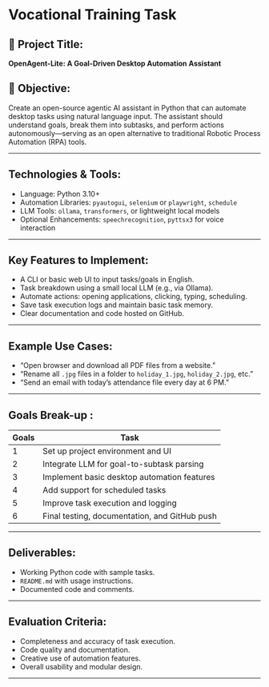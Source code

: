# Vocational Training Task

## 🎯 Project Title:
**OpenAgent-Lite: A Goal-Driven Desktop Automation Assistant**

## 🧾 Objective:
Create an open-source agentic AI assistant in Python that can automate desktop tasks using natural language input. The assistant should understand goals, break them into subtasks, and perform actions autonomously—serving as an open alternative to traditional Robotic Process Automation (RPA) tools.

---

## Technologies & Tools:
- Language: Python 3.10+
- Automation Libraries: `pyautogui`, `selenium` or `playwright`, `schedule`
- LLM Tools: `ollama`, `transformers`, or lightweight local models
- Optional Enhancements: `speechrecognition`, `pyttsx3` for voice interaction

---

## Key Features to Implement:
- A CLI or basic web UI to input tasks/goals in English.
- Task breakdown using a small local LLM (e.g., via Ollama).
- Automate actions: opening applications, clicking, typing, scheduling.
- Save task execution logs and maintain basic task memory.
- Clear documentation and code hosted on GitHub.

---

## Example Use Cases:
- “Open browser and download all PDF files from a website.”
- “Rename all `.jpg` files in a folder to `holiday_1.jpg`, `holiday_2.jpg`, etc.”
- “Send an email with today’s attendance file every day at 6 PM.”

---

##  Goals Break-up :
| Goals | Task |
|------|------|
| 1    | Set up project environment and UI |
| 2    | Integrate LLM for goal-to-subtask parsing |
| 3    | Implement basic desktop automation features |
| 4    | Add support for scheduled tasks |
| 5    | Improve task execution and logging |
| 6    | Final testing, documentation, and GitHub push |

---

## Deliverables:
- Working Python code with sample tasks.
- `README.md` with usage instructions.
- Documented code and comments.

---

## Evaluation Criteria:
- Completeness and accuracy of task execution.
- Code quality and documentation.
- Creative use of automation features.
- Overall usability and modular design.

---
